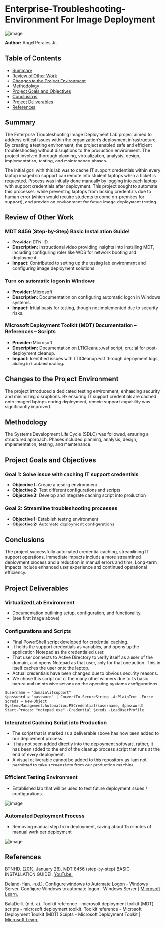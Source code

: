 # Enterprise-Troubleshooting-Environment For Image Deployment

![image](https://github.com/AngelPerales10/Enterprise-Troubleshooting-Environment/assets/108242721/60c882b5-1f4e-4ef1-935e-3a3abe48d322) 

**Author:** Angel Perales Jr.

## Table of Contents

- [Summary](#summary)
- [Review of Other Work](#review-of-other-work)
- [Changes to the Project Environment](#changes-to-the-project-environment)
- [Methodology](#methodology)
- [Project Goals and Objectives](#project-goals-and-objectives)
- [Conclusions](#conclusions)
- [Project Deliverables](#project-deliverables)
- [References](#references)

## Summary

The Enterprise Troubleshooting Image Deployment Lab project aimed to address critical issues within the organization's deployment infrastructure. By creating a testing environment, the project enabled safe and efficient troubleshooting without disruptions to the production environment. The project involved thorough planning, virtualization, analysis, design, implementation, testing, and maintenance phases. 

The initial goal with this lab was to cache IT support credentials within every laptop imaged so support can remote into student laptops when a ticket is requested. Process was initially done manually by logging into each laptop with support credentials after deployment. This project sought to automate this processes, while preventing laptops from lacking credentials due to human error (which would require students to come on-premises for support), and provide an environment for future image deployment testing.

## Review of Other Work

### MDT 8456 (Step-by-Step) Basic Installation Guide!
- **Provider:** BTNHD
- **Description:** Instructional video providing insights into installing MDT, including configuring roles like WDS for network booting and deployment.
- **Impact:** Contributed to setting up the testing lab environment and configuring image deployment solutions.

### Turn on automatic logon in Windows
- **Provider:** Microsoft
- **Description:** Documentation on configuring automatic logon in Windows systems.
- **Impact:** Initial basis for testing, though not implemented due to security risks.

### Microsoft Deployment Toolkit (MDT) Documentation – References – Scripts
- **Provider:** Microsoft
- **Description:** Documentation on LTICleanup.wsf script, crucial for post-deployment cleanup.
- **Impact:** Identified issues with LTICleanup.wsf through deployment logs, aiding in troubleshooting.

## Changes to the Project Environment

The project introduced a dedicated testing environment, enhancing security and minimizing disruptions. By ensuring IT support credentials are cached onto imaged laptops during deployment, remote support capability was significantly improved.

## Methodology

The Systems Development Life Cycle (SDLC) was followed, ensuring a structured approach. Phases included planning, analysis, design, implementation, testing, and maintenance.

## Project Goals and Objectives

### Goal 1: Solve issue with caching IT support credentials
- **Objective 1:** Create a testing environment
- **Objective 2:** Test different configurations and scripts
- **Objective 3:** Develop and integrate caching script into production

### Goal 2: Streamline troubleshooting processes
- **Objective 1:** Establish testing environment
- **Objective 2:** Automate deployment configurations


## Conclusions

The project successfully automated credential caching, streamlining IT support operations. Immediate impacts include a more streamlined deployment process and a reduction in manual errors and time. Long-term impacts include enhanced user experience and continued operational efficiency.

## Project Deliverables

### Virtualized Lab Environment
- Documentation outlining setup, configuration, and functionality.
- (see first image above)

### Configurations and Scripts
- Final PowerShell script developed for credential caching.
- It holds the support credentials as variables, and opens up the application Notepad as the credentialed user.
- That user connects to Active Directory to verify itself as a user of the domain, and opens Notepad as that user, only for that one action. This in itself caches the user onto the laptop.
- Actual credentials have been changed due to obvious security reasons.
- We chose this script out of the many other winners due to its basic nature and unintrusive actions on the operating systems configurations.

```
$username = "domain\itsupport"
$password = "password" | ConvertTo-SecureString -AsPlainText -Force
$creds = New-Object System.Management.Automation.PSCredential($username, $password)
Start-Process "notepad.exe" -Credential $creds -LoadUserProfile
```

### Integrated Caching Script into Production
- The script that is marked as a deliverable above has now been added to our deployment process.
- It has not been added directly into the deployment software, rather, it has been added to the end of the cleanup process script that runs at the end of every deployment.
- A visual deliverable cannot be added to this repository as I am not permitted to take screenshots from our production machine.

### Efficient Testing Environment
- Established lab that will be used to test future deployment issues / configurations.

![image](https://github.com/AngelPerales10/Enterprise-Troubleshooting-Environment/assets/108242721/e5ce8c54-3ec6-432b-bf79-54ec12f23454)


### Automated Deployment Process
- Removing manual step from deployment, saving about 15 minutes of manual work per deployment

![image](https://github.com/AngelPerales10/Enterprise-Troubleshooting-Environment/assets/108242721/7e870575-f92c-48e6-b6b2-4997aaa9fc7f)


## References
BTNHD. (2019, January 28). MDT 8456 (step-by-step) BASIC INSTALLATION GUIDE!. [YouTube.](https://www.youtube.com/watch?v=yIOotj2V118)

Deland-Han. (n.d.). Configure windows to Automate Logon - Windows Server. Configure Windows to automate logon - Windows Server | [Microsoft Learn.](https://learn.microsoft.com/en-us/troubleshoot/windows-server/user-profiles-and-logon/turn-on-automatic-logon)

BalaDelli. (n.d.-a). Toolkit reference - microsoft deployment toolkit (MDT) scripts - microsoft deployment toolkit. Toolkit reference - Microsoft Deployment Toolkit (MDT) Scripts - Microsoft Deployment Toolkit | [Microsoft Learn.](https://learn.microsoft.com/en-us/mem/configmgr/mdt/scripts)

